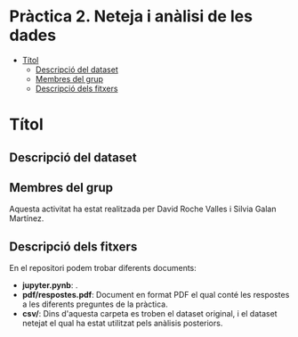 # Pràctica 2. Neteja i anàlisi de les dades

- [Títol](#Títol)
    - [Descripció del dataset](#descripció-del-dataset)
    - [Membres del grup](#membres-del-grup)   
    - [Descripció dels fitxers](#descripció-dels-fitxers)    

<!-- /TOC -->

# Títol

## Descripció del dataset


## Membres del grup

Aquesta activitat ha estat realitzada per David Roche Valles i Silvia Galan Martínez.

## Descripció dels fitxers

En el repositori podem trobar diferents documents:

* **jupyter.pynb**: .
* **pdf/respostes.pdf**: Document en format PDF el qual conté les respostes a les diferents preguntes de la pràctica.
* **csv/**: Dins d'aquesta carpeta es troben el dataset original, i el dataset netejat el qual ha estat utilitzat pels anàlisis posteriors.


